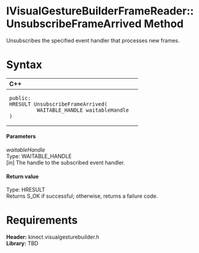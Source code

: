 IVisualGestureBuilderFrameReader::UnsubscribeFrameArrived Method  
================================================================  

Unsubscribes the specified event handler that processes new frames. <span id="syntaxSection"></span>

Syntax  
======  

<table>
<colgroup>
<col width="100%" />
</colgroup>
<thead>
<tr class="header">
<th align="left">C++</th>
</tr>
</thead>
<tbody>
<tr class="odd">
<td align="left"><pre><code>public:  
HRESULT UnsubscribeFrameArrived(  
         WAITABLE_HANDLE waitableHandle  
)</code></pre></td>
</tr>
</tbody>
</table>

<span id="ID4EG"></span>
#### Parameters  

*waitableHandle*    
Type: WAITABLE\_HANDLE  
[in] The handle to the subscribed event handler.  

<span id="ID4EP"></span>
#### Return value  

Type: HRESULT  
Returns S\_OK if successful; otherwise, returns a failure code.  

<span id="requirements"></span>

Requirements  
============  

**Header:** kinect.visualgesturebuilder.h  
**Library:** TBD  



<!--Please do not edit the data in the comment block below.-->
<!--
TOCTitle : UnsubscribeFrameArrived Method
RLTitle : IVisualGestureBuilderFrameReader::UnsubscribeFrameArrived Method
KeywordK : UnsubscribeFrameArrived method
KeywordK : IVisualGestureBuilderFrameReader::UnsubscribeFrameArrived method
KeywordF : IVisualGestureBuilderFrameReader::UnsubscribeFrameArrived
KeywordF : UnsubscribeFrameArrived
KeywordF : Microsoft.Kinect.visualgesturebuilder.IVisualGestureBuilderFrameReader.UnsubscribeFrameArrived(WAITABLE_HANDLE)
KeywordA : M:Microsoft.Kinect.visualgesturebuilder.IVisualGestureBuilderFrameReader.UnsubscribeFrameArrived(WAITABLE_HANDLE)
AssetID : M:Microsoft.Kinect.visualgesturebuilder.IVisualGestureBuilderFrameReader.UnsubscribeFrameArrived(WAITABLE_HANDLE)
Locale : en-us
CommunityContent : 1
APIType : Managed
APILocation : 
APIName : Microsoft.Kinect.visualgesturebuilder.IVisualGestureBuilderFrameReader::UnsubscribeFrameArrived
TargetOS : Windows
TopicType : kbSyntax
DevLang : C++
DocSet : K4Wv2
ProjType : K4Wv2Proj
Technology : Kinect for Windows
Product : Kinect for Windows SDK v2
productversion : 20
-->
